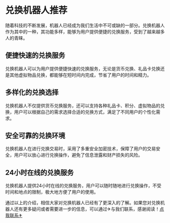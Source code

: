 # 兑换机器人推荐

随着科技的不断发展，机器人已经成为我们生活中不可或缺的一部分。兑换机器人作为其中的一种，其功能多样，能够为用户提供便捷的兑换服务，受到了越来越多人的青睐。

## 便捷快速的兑换服务

兑换机器人可以为用户提供便捷快速的兑换服务，无论是货币兑换、礼品卡兑换还是其他虚拟物品兑换，都能够在短时间内完成，节省了用户的时间和精力。

## 多样化的兑换选择

兑换机器人不仅提供货币兑换服务，还可以支持各种礼品卡、积分、虚拟物品的兑换，用户可以根据自己的需求选择合适的兑换方式，满足了不同用户的个性化需求。

## 安全可靠的兑换环境

兑换机器人在进行兑换交易时，采用了多重安全加密技术，保障了用户的交易安全，用户可以放心进行兑换操作，避免了信息泄露和财产损失的风险。

## 24小时在线的兑换服务

兑换机器人提供24小时在线的兑换服务，用户可以随时随地进行兑换操作，不受时间和地点的限制，极大地方便了用户的使用。

通过以上的介绍，相信大家对兑换机器人已经有了更深入的了解。如果您对兑换机器人还有更多疑问或者需要进一步的信息，可以通过✈与我们联系，感谢阅读！[点我联系✈](https://go.G208.com)
